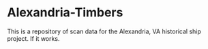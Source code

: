 # Alexandria-Timbers
This is a repository of scan data for the Alexandria, VA historical ship project. If it works. 
